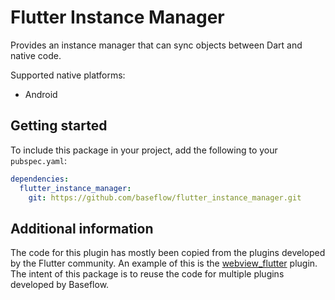 # Flutter Instance Manager

Provides an instance manager that can sync objects between Dart and native code.

Supported native platforms:
- Android

## Getting started

To include this package in your project, add the following to your `pubspec.yaml`:

```yaml
dependencies:
  flutter_instance_manager:
    git: https://github.com/baseflow/flutter_instance_manager.git
```

## Additional information

The code for this plugin has mostly been copied from the plugins developed by
the Flutter community. An example of this is the
[webview_flutter](https://github.com/flutter/packages/tree/main/packages/webview_flutter)
plugin.
The intent of this package is to reuse the code for multiple plugins developed
by Baseflow.
